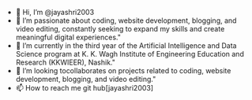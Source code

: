 - 👋 Hi, I’m @jayashri2003
- 👀 I’m passionate about coding, website development, blogging, and video editing, constantly seeking to expand my skills and create meaningful digital experiences."
- 🌱 I’m currently in the third year of the Artificial Intelligence and Data Science program at K. K. Wagh Institute of Engineering Education and Research (KKWIEER), Nashik."
- 💞️ I’m looking tocollaborates on projects related to coding, website development, blogging, and video editing."
- 📫 How to reach me git hub[jayashri2003]

<!---
jayashri2003/jayashri2003 is a ✨ special ✨ repository because its `README.md` (this file) appears on your GitHub profile.
You can click the Preview link to take a look at your changes.
--->
